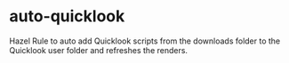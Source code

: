 auto-quicklook
==============

Hazel Rule to auto add Quicklook scripts from the downloads folder to the Quicklook user folder and refreshes the renders.
